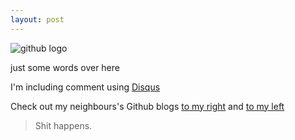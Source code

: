 ```yaml
---
layout: post
---
```


![github logo](http://upload.wikimedia.org/wikipedia/commons/b/b3/GitHub.svg)

just some words over here

I'm including comment using [Disqus](http://www.disqus.com)


Check out my neighbours's Github blogs [to my right](http://andresevix.github.io/) and [to my left](http://stephan0992.github.io/)




>Shit happens.

